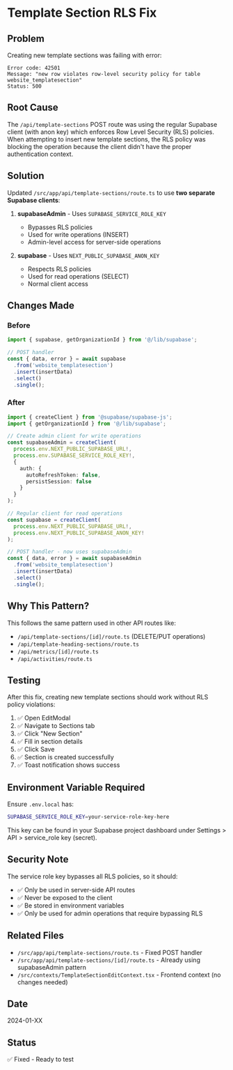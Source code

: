 # Template Section RLS Fix

## Problem
Creating new template sections was failing with error:
```
Error code: 42501
Message: "new row violates row-level security policy for table website_templatesection"
Status: 500
```

## Root Cause
The `/api/template-sections` POST route was using the regular Supabase client (with anon key) which enforces Row Level Security (RLS) policies. When attempting to insert new template sections, the RLS policy was blocking the operation because the client didn't have the proper authentication context.

## Solution
Updated `/src/app/api/template-sections/route.ts` to use **two separate Supabase clients**:

1. **supabaseAdmin** - Uses `SUPABASE_SERVICE_ROLE_KEY`
   - Bypasses RLS policies
   - Used for write operations (INSERT)
   - Admin-level access for server-side operations

2. **supabase** - Uses `NEXT_PUBLIC_SUPABASE_ANON_KEY`
   - Respects RLS policies
   - Used for read operations (SELECT)
   - Normal client access

## Changes Made

### Before
```typescript
import { supabase, getOrganizationId } from '@/lib/supabase';

// POST handler
const { data, error } = await supabase
  .from('website_templatesection')
  .insert(insertData)
  .select()
  .single();
```

### After
```typescript
import { createClient } from '@supabase/supabase-js';
import { getOrganizationId } from '@/lib/supabase';

// Create admin client for write operations
const supabaseAdmin = createClient(
  process.env.NEXT_PUBLIC_SUPABASE_URL!,
  process.env.SUPABASE_SERVICE_ROLE_KEY!,
  {
    auth: {
      autoRefreshToken: false,
      persistSession: false
    }
  }
);

// Regular client for read operations
const supabase = createClient(
  process.env.NEXT_PUBLIC_SUPABASE_URL!,
  process.env.NEXT_PUBLIC_SUPABASE_ANON_KEY!
);

// POST handler - now uses supabaseAdmin
const { data, error } = await supabaseAdmin
  .from('website_templatesection')
  .insert(insertData)
  .select()
  .single();
```

## Why This Pattern?
This follows the same pattern used in other API routes like:
- `/api/template-sections/[id]/route.ts` (DELETE/PUT operations)
- `/api/template-heading-sections/route.ts`
- `/api/metrics/[id]/route.ts`
- `/api/activities/route.ts`

## Testing
After this fix, creating new template sections should work without RLS policy violations:

1. ✅ Open EditModal
2. ✅ Navigate to Sections tab
3. ✅ Click "New Section"
4. ✅ Fill in section details
5. ✅ Click Save
6. ✅ Section is created successfully
7. ✅ Toast notification shows success

## Environment Variable Required
Ensure `.env.local` has:
```bash
SUPABASE_SERVICE_ROLE_KEY=your-service-role-key-here
```

This key can be found in your Supabase project dashboard under Settings > API > service_role key (secret).

## Security Note
The service role key bypasses all RLS policies, so it should:
- ✅ Only be used in server-side API routes
- ✅ Never be exposed to the client
- ✅ Be stored in environment variables
- ✅ Only be used for admin operations that require bypassing RLS

## Related Files
- `/src/app/api/template-sections/route.ts` - Fixed POST handler
- `/src/app/api/template-sections/[id]/route.ts` - Already using supabaseAdmin pattern
- `/src/contexts/TemplateSectionEditContext.tsx` - Frontend context (no changes needed)

## Date
2024-01-XX

## Status
✅ Fixed - Ready to test
